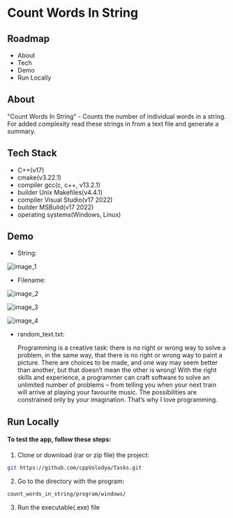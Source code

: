
# Count Words In String
## Roadmap

- About
- Tech
- Demo
- Run Locally

## About

"Count Words In String" - Counts the number of individual words in a string. For added complexity read these strings in from a text file and generate a summary.

## Tech Stack

- C++(v17)
- cmake(v3.22.1)
- compiler gcc(c, c++, v13.2.1)
- builder Unix Makefiles(v4.4.1)
- compiler Visual Studio(v17 2022)
- builder MSBuild(v17 2022)
- operating systems(Windows, Linux) 

## Demo

- String:

![image_1](https://github.com/cppVolodya/tasks/assets/103601559/bfade9a6-2830-4a6f-9253-f12784e9e433)

- Filename:

![image_2](https://github.com/cppVolodya/tasks/assets/103601559/6c95c6ab-e139-431f-ae91-6d7e56ca14ce)

![image_3](https://github.com/cppVolodya/tasks/assets/103601559/9e773525-ff9c-4d34-af66-8a5a46c17207)

![image_4](https://github.com/cppVolodya/tasks/assets/103601559/e259c1d4-5b28-4bab-921d-cad69d7ca003)

- random_text.txt:

  Programming is a creative task: there is no right or wrong way to solve a problem, in the same way, that there is no right or wrong way to paint a picture. There are choices to be made, and one way may seem better than another, but that doesn’t mean the other is wrong! With the right skills and experience, a programmer can craft software to solve an unlimited number of problems – from telling you when your next train will arrive at playing your favourite music. The possibilities are constrained only by your imagination. That’s why I love programming.

## Run Locally

#### To test the app, follow these steps: 

1. Clone or download (rar or zip file) the project: 
  
  ```bash
  git https://github.com/cppVolodya/Tasks.git
  ```

2. Go to the directory with the program:
  
  ```bash
  count_words_in_string/program/windows/
  ```

3. Run the executable(.exe) file

